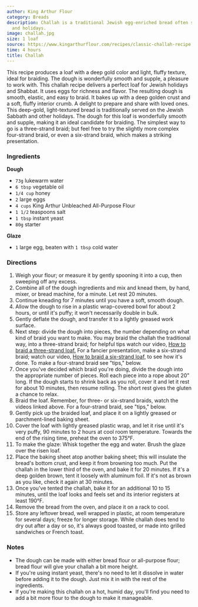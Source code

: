 ```yaml
---
author: King Arthur Flour
category: Breads
description: Challah is a traditional Jewish egg-enriched bread often served on Shabbat
  and holidays.
image: challah.jpg
size: 1 loaf
source: https://www.kingarthurflour.com/recipes/classic-challah-recipe
time: 4 hours
title: Challah
---
```


This recipe produces a loaf with a deep gold color and light, fluffy texture, ideal for braiding. The dough is wonderfully smooth and supple, a pleasure to work with. This challah recipe delivers a perfect loaf for Jewish holidays and Shabbat. It uses eggs for richness and flavor. The resulting dough is smooth, elastic, and easy to braid. It bakes up with a deep golden crust and a soft, fluffy interior crumb. A delight to prepare and share with loved ones. This deep-gold, light-textured bread is traditionally served on the Jewish Sabbath and other holidays. The dough for this loaf is wonderfully smooth and supple, making it an ideal candidate for braiding. The simplest way to go is a three-strand braid; but feel free to try the slightly more complex four-strand braid, or even a six-strand braid, which makes a striking presentation.

### Ingredients

**Dough**
* `73g` lukewarm water
* `6 tbsp` vegetable oil
* `1/4 cup` honey
* `2` large eggs
* `4 cups` King Arthur Unbleached All-Purpose Flour
* `1 1/2` teaspoons salt
* `1 tbsp` instant yeast
* `80g` starter

**Glaze**
* `1` large egg, beaten with `1 tbsp` cold water

### Directions

1. Weigh your flour; or measure it by gently spooning it into a cup, then sweeping off any excess.
2. Combine all of the dough ingredients and mix and knead them, by hand, mixer, or bread machine, for a minute. Let rest 20 minutes.
3. Continue kneading for 7 minutes until you have a soft, smooth dough.
4. Allow the dough to rise in a plastic wrap-covered bowl for about 2 hours, or until it's puffy; it won't necessarily double in bulk.
5. Gently deflate the dough, and transfer it to a lightly greased work surface.
6. Next step: divide the dough into pieces, the number depending on what kind of braid you want to make. You may braid the challah the traditional way, into a three-strand braid; for helpful tips watch our video, [How to braid a three-strand loaf.](https://www.kingarthurflour.com/videos/how-to-braid-a-three-strand-loaf) For a fancier presentation, make a six-strand braid; watch our video, [How to braid a six-strand loaf,](https://www.kingarthurflour.com/videos/how-to-braid-a-six-strand-loaf) to see how it's done. To make a four-strand braid see "tips," below.
7. Once you've decided which braid you're doing, divide the dough into the appropriate number of pieces. Roll each piece into a rope about 20" long. If the dough starts to shrink back as you roll, cover it and let it rest for about 10 minutes, then resume rolling. The short rest gives the gluten a chance to relax.
8. Braid the loaf. Remember, for three- or six-strand braids, watch the videos linked above. For a four-strand braid, see "tips," below.
9. Gently pick up the braided loaf, and place it on a lightly greased or parchment-lined baking sheet.
10. Cover the loaf with lightly greased plastic wrap, and let it rise until it's very puffy, 90 minutes to 2 hours at cool room temperature. Towards the end of the rising time, preheat the oven to 375°F.
11. To make the glaze: Whisk together the egg and water. Brush the glaze over the risen loaf.
12. Place the baking sheet atop another baking sheet; this will insulate the bread's bottom crust, and keep it from browning too much. Put the challah in the lower third of the oven, and bake it for 20 minutes. If it's a deep golden brown, tent it loosely with aluminum foil. If it's not as brown as you like, check it again at 30 minutes.
13. Once you've tented the challah, bake it for an additional 10 to 15 minutes, until the loaf looks and feels set and its interior registers at least 190°F.
14. Remove the bread from the oven, and place it on a rack to cool.
15. Store any leftover bread, well wrapped in plastic, at room temperature for several days; freeze for longer storage. While challah does tend to dry out after a day or so, it's always good toasted, or made into grilled sandwiches or French toast.

### Notes

* The dough can be made with either bread flour or all-purpose flour; bread flour will give your challah a bit more height.
* If you're using instant yeast, there's no need to let it dissolve in water before adding it to the dough. Just mix it in with the rest of the ingredients.
* If you're making this challah on a hot, humid day, you'll find you need to add a bit more flour to the dough to make it manageable.